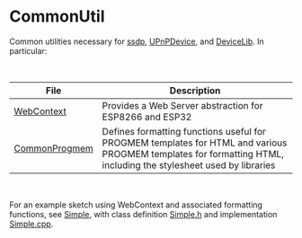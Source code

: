 # CommonUtil
Common utilities necessary for [ssdp](https://github.com/dltoth/ssdp/), [UPnPDevice](https://github.com/dltoth/UPnPDevice/), and [DeviceLib](https://github.com/dltoth/DeviceLib/). In particular:

&nbsp;

|File|Description|
|---|---|
|[WebContext](https://github.com/dltoth/CommonUtil/blob/main/src/WebContext.h)|Provides a Web Server abstraction for ESP8266 and ESP32|
|[CommonProgmem](https://github.com/dltoth/CommonUtil/blob/main/src/CommonProgmem.h)|Defines formatting functions useful for PROGMEM templates for HTML and various PROGMEM templates for formatting HTML, including the stylesheet used by libraries|

&nbsp;

For an example sketch using WebContext and associated formatting functions, see [Simple](https://github.com/dltoth/CommonUtil/blob/main/examples/Simple/Simple.ino), with class definition [Simple.h](https://github.com/dltoth/CommonUtil/blob/main/examples/Simple/Simple.h) and implementation [Simple.cpp](https://github.com/dltoth/CommonUtil/blob/main/examples/Simple/Simple.cpp).
